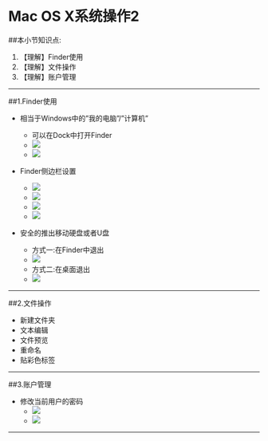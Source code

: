 # Mac OS X系统操作2

##本小节知识点:
1. 【理解】Finder使用
2. 【理解】文件操作
3. 【理解】账户管理

---
##1.Finder使用
- 相当于Windows中的”我的电脑”/”计算机”
    + 可以在Dock中打开Finder
    + ![](http://7xj0kx.com1.z0.glb.clouddn.com/Snip20150511_91.png)
    + ![](http://7xj0kx.com1.z0.glb.clouddn.com/Snip20150511_93.png)

- Finder侧边栏设置
    + ![](http://7xj0kx.com1.z0.glb.clouddn.com/Snip20150511_94.png)
    + ![](http://7xj0kx.com1.z0.glb.clouddn.com/Snip20150511_99.png)
    + ![](http://7xj0kx.com1.z0.glb.clouddn.com/Snip20150511_98.png)
    + ![](http://7xj0kx.com1.z0.glb.clouddn.com/Snip20150511_100.png)

- 安全的推出移动硬盘或者U盘
    + 方式一:在Finder中退出
    + ![](http://7xj0kx.com1.z0.glb.clouddn.com/Snip20150511_101.png)
    + 方式二:在桌面退出
    + ![](http://7xj0kx.com1.z0.glb.clouddn.com/Snip20150511_102.png)

---
##2.文件操作
- 新建文件夹
- 文本编辑
- 文件预览
- 重命名
- 贴彩色标签
---
##3.账户管理
- 修改当前用户的密码
    + ![](http://7xj0kx.com1.z0.glb.clouddn.com/Snip20150511_103.png)
    + ![](http://7xj0kx.com1.z0.glb.clouddn.com/Snip20150511_104.png)

---

